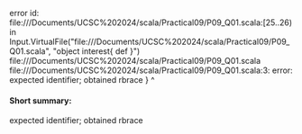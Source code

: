 error id: file://<HOME>/Documents/UCSC%202024/scala/Practical09/P09_Q01.scala:[25..26) in Input.VirtualFile("file://<HOME>/Documents/UCSC%202024/scala/Practical09/P09_Q01.scala", "object interest{
    def
}")
file://<HOME>/Documents/UCSC%202024/scala/Practical09/P09_Q01.scala
file://<HOME>/Documents/UCSC%202024/scala/Practical09/P09_Q01.scala:3: error: expected identifier; obtained rbrace
}
^
#### Short summary: 

expected identifier; obtained rbrace